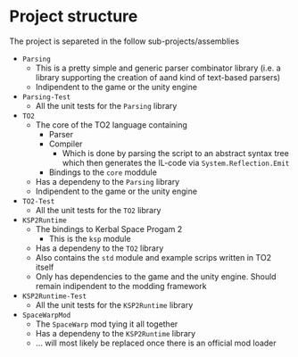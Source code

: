 # Project structure

The project is separeted in the follow sub-projects/assemblies

* `Parsing`
    * This is a pretty simple and generic parser combinator library (i.e. a library supporting the creation of aand kind of text-based parsers)
    * Indipendent to the game or the unity engine
* `Parsing-Test`
    * All the unit tests for the `Parsing` library
* `TO2`
    * The core of the TO2 language containing
      * Parser
      * Compiler
        * Which is done by parsing the script to an abstract syntax tree which then generates the IL-code via `System.Reflection.Emit`
      * Bindings to the `core` moddule
    * Has a dependeny to the `Parsing` library
    * Indipendent to the game or the unity engine
* `TO2-Test`
    * All the unit tests for the `TO2` library
* `KSP2Runtime`
    * The bindings to Kerbal Space Progam 2
      * This is the `ksp` module
    * Has a dependeny to the `TO2` library
    * Also contains the `std` module and example scrips written in TO2 itself
    * Only has dependencies to the game and the unity engine. Should remain indipendent to the modding framework
* `KSP2Runtime-Test`
    * All the unit tests for the `KSP2Runtime` library
* `SpaceWarpMod`
    * The `SpaceWarp` mod tying it all together
    * Has a dependeny to the `KSP2Runtime` library
    * ... will most likely be replaced once there is an official mod loader